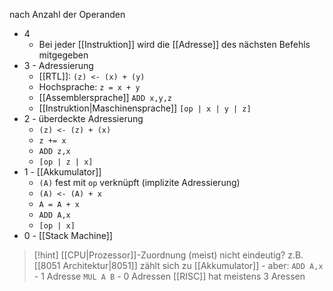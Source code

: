 nach Anzahl der Operanden
- 4
	- Bei jeder [[Instruktion]] wird die [[Adresse]] des nächsten Befehls mitgegeben
- 3 - Adressierung
	- [[RTL]]: `(z) <- (x) + (y)`
	- Hochsprache: `z = x + y`
	- [[Assemblersprache]] `ADD x,y,z` 
	- [[Instruktion|Maschinensprache]] `[op | x | y | z]`
- 2 - überdeckte Adressierung
	- `(z) <- (z) + (x)`
	- `z += x`
	- `ADD z,x`
	- `[op | z | x]`
- 1 - [[Akkumulator]] 
	- `(A)` fest mit `op` verknüpft (implizite Adressierung)
	- `(A) <- (A) + x`
	- `A = A + x`
	- `ADD A,x`
	- `[op | x]`
- 0 - [[Stack Machine]]

> [!hint] [[CPU|Prozessor]]-Zuordnung (meist) nicht eindeutig?
> z.B. [[8051 Architektur|8051]] zählt sich zu [[Akkumulator]] - aber:
> `ADD A,x` - 1 Adresse
> `MUL A B` - 0 Adressen
> [[RISC]] hat meistens $3$ Aressen

